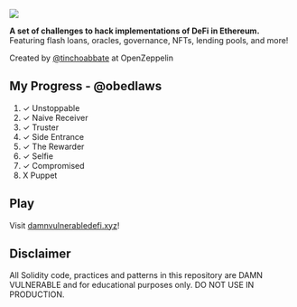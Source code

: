 ![](cover.png)

**A set of challenges to hack implementations of DeFi in Ethereum.** Featuring flash loans, oracles, governance, NFTs, lending pools, and more!

Created by [@tinchoabbate](https://twitter.com/tinchoabbate) at OpenZeppelin

## My Progress - @obedlaws
    
1. ✓ Unstoppable
2. ✓ Naive Receiver
3. ✓ Truster
4. ✓ Side Entrance
5. ✓ The Rewarder
6. ✓ Selfie
7. ✓ Compromised
8. X Puppet

## Play
Visit [damnvulnerabledefi.xyz](https://damnvulnerabledefi.xyz)!

## Disclaimer
All Solidity code, practices and patterns in this repository are DAMN VULNERABLE and for educational purposes only.
DO NOT USE IN PRODUCTION.
